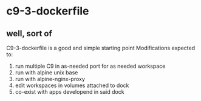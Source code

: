 # c9-3-dockerfile
## well, sort of
C9-3-dockerfile is a good and simple starting point
Modifications expected to:
1. run multiple C9 in as-needed port for as needed workspace
2. run with alpine unix base
3. run with alpine-nginx-proxy
4. edit workspaces in volumes attached to dock
5. co-exist with apps developend in said dock
